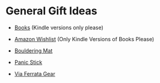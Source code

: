 # General Gift Ideas

- [Books](https://github.com/TerryLansdown/lists/blob/master/2022/books-to-get.md) (Kindle versions only please)

- [Amazon Wishlist](https://www.amazon.co.uk/hz/wishlist/ls/amYEMNIYY7ALL8?ref_=wl_share)  (Only Kindle Versions of Books Please)
- [Bouldering Mat](https://alpkit.com/products/mujo-bouldering-mat)
- [Panic Stick](https://www.decathlon.co.uk/p/kong-panic-quickdraw/_/R-p-X8360989?mc=8360989&utm_term=8360989-2047927&srsltid=AQP2TeMJyomYzm7ndeArxHt-vzY7RFGqvi6cEx7vPacHj6oD0tjnVcpYQr)
- [Via Ferrata Gear](https://www.decathlon.co.uk/p/kit-via-ferrata-premium-attac/_/R-p-X8625405?mc=8625405)
